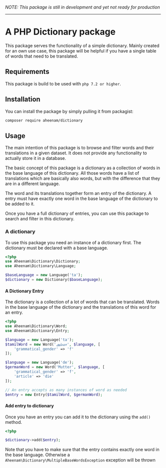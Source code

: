 _NOTE: This package is still in development and yet not ready for production_

---

# A PHP Dictionary package

This package serves the functionality of a simple dictionary. Mainly created for an own use case, this package will be helpful if you have a single table of words that need to be translated.

## Requirements

This package is build to be used with `php 7.2 or higher`.

## Installation

You can install the package by simply pulling it from packagist:

```bash
composer require aheenam/dictionary
```

## Usage

The main intention of this package is to browse and filter words and their translations in a given dataset. It does not provide any functionality to actually store it in a database.

The basic concept of this package is a dictionary as a collection of words in the base language of this dictionary. All those words have a list of translations which are basically also words, but with the difference that they are in a different language.

The word and its translations together form an entry of the dictionary. A entry must have exactly one word in the base language of the dictionary to be added to it.

Once you have a full dictionary of entries, you can use this package to search and filter in this dictionary.

### A dictionary

To use this package you need an instance of a dictionary first. The dictionary must be declared with a base language.

```php
<?php
use Aheenam\Dictionary\Dictionary;
use Aheenam\Dictionary\Language;

$baseLanguage = new Language('ta');
$dictionary = new Dictionary($baseLanguage);
```

#### A Dictionary Entry

The dictionary is a collection of a lot of words that can be translated. Words in the base language of the dictionary and the translations of this word for an entry.

```php
<?php
use Aheenam\Dictionary\Word;
use Aheenam\Dictionary\Entry;

$language = new Language('ta');
$tamilWord = new Word('அம்மா', $language, [
    'grammatical_gender' => 'f'
]);

$language = new Language('de');
$germanWord = new Word('Mutter', $language, [
    'grammatical_gender' => 'f',
    'article' => 'die'
]);

// An entry accepts as many instances of word as needed
$entry = new Entry($tamilWord, $germanWord);
```

#### Add entry to dictionary

Once you have an entry you can add it to the dictionary using the `add()` method.

```php
<?php

$dictionary->add($entry);
```

Note that you have to make sure that the entry contains exactly one word in the base language. Otherwise a `Aheenam\Dictionary\MultipleBaseWordsException` exception will be thrown
